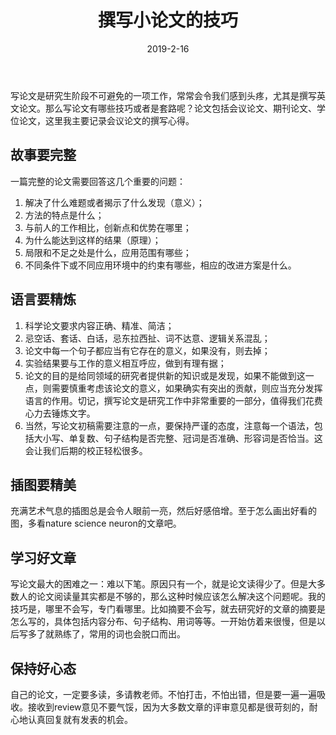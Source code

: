 ﻿---
layout: post
title: 撰写小论文的技巧
date: 2019-2-16
categories: blog
tags: [写作]
description: 良好的表达能力是人生最重要的财富之一。
---

写论文是研究生阶段不可避免的一项工作，常常会令我们感到头疼，尤其是撰写英文论文。那么写论文有哪些技巧或者是套路呢？论文包括会议论文、期刊论文、学位论文，这里我主要记录会议论文的撰写心得。

## 故事要完整 ##

一篇完整的论文需要回答这几个重要的问题：

 1. 解决了什么难题或者揭示了什么发现（意义）；
 2. 方法的特点是什么；
 3. 与前人的工作相比，创新点和优势在哪里；
 4. 为什么能达到这样的结果（原理）；
 5. 局限和不足之处是什么，应用范围有哪些；
 6. 不同条件下或不同应用环境中的约束有哪些，相应的改进方案是什么。

## 语言要精炼 ##

 1. 科学论文要求内容正确、精准、简洁；
 2. 忌空话、套话、白话，忌东拉西扯、词不达意、逻辑关系混乱；
 3. 论文中每一个句子都应当有它存在的意义，如果没有，则去掉；
 4. 实验结果要与工作的意义相互呼应，做到有理有据；
 5. 论文的目的是给同领域的研究者提供新的知识或是发现，如果不能做到这一点，则需要慎重考虑该论文的意义，如果确实有突出的贡献，则应当充分发挥语言的作用。切记，撰写论文是研究工作中非常重要的一部分，值得我们花费心力去锤炼文字。
 6. 当然，写论文初稿需要注意的一点，要保持严谨的态度，注意每一个语法，包括大小写、单复数、句子结构是否完整、冠词是否准确、形容词是否恰当。这会让我们后期的校正轻松很多。

## 插图要精美 ##

充满艺术气息的插图总是会令人眼前一亮，然后好感倍增。至于怎么画出好看的图，多看nature science neuron的文章吧。

## 学习好文章 ##

写论文最大的困难之一：难以下笔。原因只有一个，就是论文读得少了。但是大多数人的论文阅读量其实都是不够的，那么这种时候应该怎么解决这个问题呢。我的技巧是，哪里不会写，专门看哪里。比如摘要不会写，就去研究好的文章的摘要是怎么写的，具体包括内容分布、句子结构、用词等等。一开始仿着来很慢，但是以后写多了就熟练了，常用的词也会脱口而出。

## 保持好心态 ##
  
  自己的论文，一定要多读，多请教老师。不怕打击，不怕出错，但是要一遍一遍吸收。接收到review意见不要气馁，因为大多数文章的评审意见都是很苛刻的，耐心地认真回复就有发表的机会。
 
    




